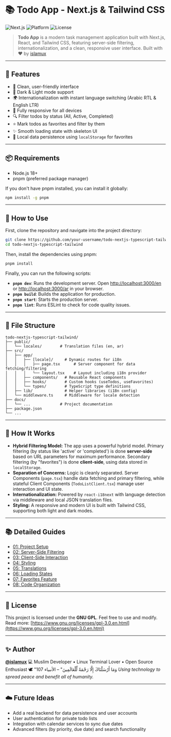 # 📚 Todo App - Next.js & Tailwind CSS

![Next.js](https://img.shields.io/badge/Next.js-15.x-blue?logo=next.js&style=flat-square)
![Platform](https://img.shields.io/badge/Platform-Web-blueviolet?style=flat-square)
![License](https://img.shields.io/badge/License-GNU%20GPL-red?logo=gnu&style=flat-square)

> **Todo App** is a modern task management application built with Next.js, React, and Tailwind CSS, featuring server-side filtering, internationalization, and a clean, responsive user interface.
> Built with ❤️ by [islamux](mailto:fathi733@gmail.coom)

---

## 🚀 Features

- 🎨 Clean, user-friendly interface
- 🌙 Dark & Light mode support
- 🌍 Internationalization with instant language switching (Arabic RTL & English LTR)
- 📱 Fully responsive for all devices
- 🔍 Filter todos by status (All, Active, Completed)
- ⭐ Mark todos as favorites and filter by them
- ✨ Smooth loading state with skeleton UI
- 📝 Local data persistence using `localStorage` for favorites

---

## 📦 Requirements

- Node.js 18+
- pnpm (preferred package manager)

If you don't have pnpm installed, you can install it globally:
```bash
npm install -g pnpm
```

---

## 🧪 How to Use

First, clone the repository and navigate into the project directory:

```bash
git clone https://github.com/your-username/todo-nextjs-typescript-tailwind.git
cd todo-nextjs-typescript-tailwind
```

Then, install the dependencies using pnpm:

```bash
pnpm install
```

Finally, you can run the following scripts:

*   **`pnpm dev`**: Runs the development server. Open [http://localhost:3000/en](http://localhost:3000/en) or [http://localhost:3000/ar](http://localhost:3000/ar) in your browser.
*   **`pnpm build`**: Builds the application for production.
*   **`pnpm start`**: Starts the production server.
*   **`pnpm lint`**: Runs ESLint to check for code quality issues.


---

## 📂 File Structure

```
todo-nextjs-typescript-tailwind/
├── public/
│   └── locales/        # Translation files (en, ar)
├── src/
│   ├── app/
│   │   ├── [locale]/     # Dynamic routes for i18n
│   │   │   ├── page.tsx      # Server component for data fetching/filtering
│   │   │   └── layout.tsx    # Layout including i18n provider
│   │   ├── components/   # Reusable React components
│   │   ├── hooks/        # Custom hooks (useTodos, useFavorites)
│   │   └── types/        # TypeScript type definitions
│   ├── lib/              # Helper libraries (i18n config)
│   └── middleware.ts     # Middleware for locale detection
├── docs/
│   └── ...             # Project documentation
├── package.json
└── ...
```

---

## 🧠 How It Works

- **Hybrid Filtering Model:** The app uses a powerful hybrid model. Primary filtering (by status like 'active' or 'completed') is done **server-side** based on URL parameters for maximum performance. Secondary filtering (by "favorites") is done **client-side**, using data stored in `localStorage`.
- **Separation of Concerns:** Logic is cleanly separated. Server Components (`page.tsx`) handle data fetching and primary filtering, while stateful Client Components (`TodoListClient.tsx`) manage user interaction and UI state.
- **Internationalization:** Powered by `react-i18next` with language detection via middleware and local JSON translation files.
- **Styling:** A responsive and modern UI is built with Tailwind CSS, supporting both light and dark modes.

---

## 📚 Detailed Guides

- [01: Project Setup](./01-Project-Setup/)
- [02: Server-Side Filtering](./02-Server-Side-Filtering/)
- [03: Client-Side Interaction](./03-Client-Side-Interaction/)
- [04: Styling](./04-Styling/)
- [05: Translations](./05-Translations/)
- [06: Loading States](./06-Loading-States/)
- [07: Favorites Feature](./07-Favorites-Feature/)
- [08: Code Organization](./08-Code-Organization/)

---

## 📜 License

This project is licensed under the **GNU GPL**.
Feel free to use and modify.
Read more: [https://www.gnu.org/licenses/gpl-3.0.en.html](https://www.gnu.org/licenses/gpl-3.0.en.html)

---

## ✨ Author

**[@islamux](https://github.com/islamux)**
💻 Muslim Developer • Linux Terminal Lover • Open Source Enthusiast
🕊️ "وَمَا أَرْسَلْنَاكَ إِلَّا رَحْمَةً لِّلْعَالَمِينَ" – الأنبياء 107
*Using technology to spread peace and benefit all of humanity.*

---

## ☁️ Future Ideas

- Add a real backend for data persistence and user accounts
- User authentication for private todo lists
- Integration with calendar services to sync due dates
- Advanced filters (by priority, due date) and search functionality